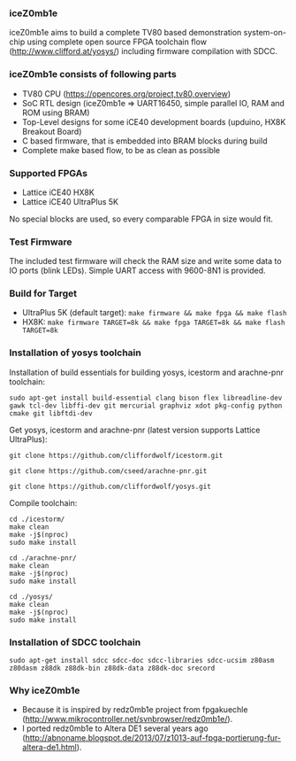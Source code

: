 ### iceZ0mb1e

iceZ0mb1e aims to build a complete TV80 based demonstration system-on-chip using complete open source FPGA toolchain flow (http://www.clifford.at/yosys/) including firmware compilation with SDCC.

### iceZ0mb1e consists of following parts
* TV80 CPU (https://opencores.org/project,tv80,overview)
* SoC RTL design (iceZ0mb1e => UART16450, simple parallel IO, RAM and ROM using BRAM)
* Top-Level designs for some iCE40 development boards (upduino, HX8K Breakout Board)
* C based firmware, that is embedded into BRAM blocks during build
* Complete make based flow, to be as clean as possible

### Supported FPGAs
* Lattice iCE40 HX8K
* Lattice iCE40 UltraPlus 5K

No special blocks are used, so every comparable FPGA in size would fit.

### Test Firmware
The included test firmware will check the RAM size and write some data to IO ports (blink LEDs). Simple UART access with 9600-8N1 is provided.

### Build for Target
* UltraPlus 5K (default target): ```make firmware && make fpga && make flash```
* HX8K: ```make firmware TARGET=8k && make fpga TARGET=8k && make flash TARGET=8k```

### Installation of yosys toolchain
Installation of build essentials for building yosys, icestorm and arachne-pnr toolchain:
```
sudo apt-get install build-essential clang bison flex libreadline-dev gawk tcl-dev libffi-dev git mercurial graphviz xdot pkg-config python cmake git libftdi-dev
```

Get yosys, icestorm and arachne-pnr (latest version supports Lattice UltraPlus):
```
git clone https://github.com/cliffordwolf/icestorm.git
```
```
git clone https://github.com/cseed/arachne-pnr.git
```
```
git clone https://github.com/cliffordwolf/yosys.git
```

Compile toolchain:
```
cd ./icestorm/
make clean
make -j$(nproc)
sudo make install
```
```
cd ./arachne-pnr/
make clean
make -j$(nproc)
sudo make install
```
```
cd ./yosys/
make clean
make -j$(nproc)
sudo make install
```

### Installation of SDCC toolchain
```
sudo apt-get install sdcc sdcc-doc sdcc-libraries sdcc-ucsim z80asm z80dasm z88dk z88dk-bin z88dk-data z88dk-doc srecord
```

### Why iceZ0mb1e
* Because it is inspired by redz0mb1e project from fpgakuechle (http://www.mikrocontroller.net/svnbrowser/redz0mb1e/).
* I ported redz0mb1e to Altera DE1 several years ago (http://abnoname.blogspot.de/2013/07/z1013-auf-fpga-portierung-fur-altera-de1.html).
